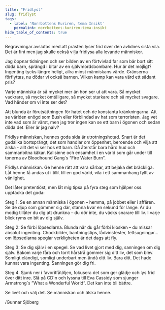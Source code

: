 ```yaml
---
title: "Fridlyst"
slug: fridlyst
tags:
  - label: 'Norrbottens Kuriren, tema Insikt'
    permalink: norrbottens-kuriren-tema-insikt
hide_table_of_contents: true
---
```

Begravningar avslutas med att prästen lyser frid över den avlidnes sista vila. Det är fint men jag skulle också vilja fridlysa alla levande människor.

<!--truncate-->

Jag öppnar tidningen och ser bilden av en förtvivlad far som bär bort sitt döda barn, sprängd i bitar av en självmordsbombare. Hur är det möjligt? Ingenting tycks längre heligt, allra minst människans värde. Gränserna förflyttas, nu dödar vi också barnen. Vilken kamp kan vara värd ett sådant pris?

Varje människa är så mycket mer än hon ser ut att vara. Så mycket vackrare, så mycket ömtåligare, så mycket starkare och så mycket svagare. Vad händer om vi inte ser det?

Att blunda är förutsättningen för hatet och de konstanta kränkningarna. Att se världen enögd som Bush eller förblindad av hat som terroristen. Jag vet inte vad som är värst, men jag tror ingen kan se ett barn i ögonen och sedan döda det. Eller är jag naiv?

Fridlys människan, hennes goda sida är utrotningshotad. Snart är det gudalika bortsprängt, det som handlar om öppenhet, beroende och vilja att älska - allt det vi ser hos ett barn. Då återstår bara hård hud och sammanbitna käkar. Kallsinne och ensamhet i en värld som går under till tonerna av Bloodhound Gang´s ”Fire Water Burn”.

Fridlys människan. Ge henne rätt att vara sårbar, att bejaka det bräckliga. Låt henne få andas ut i tillit till en god värld, vila i ett sammanhang fyllt av vänlighet.

Det låter pretentiöst, men låt mig tipsa på fyra steg som hjälper oss upptäcka det goda:

Steg 1\. Se en annan människa i ögonen – hemma, på jobbet eller i affären. Se de djup som gömmer sig där, stanna kvar en sekund för länge. Är du modig tillåter du dig att drunkna – du dör inte, du väcks snarare till liv. I varje blick ryms en bit av dig själv.

Steg 2: Se förbi löpsedlarna. Blunda när du går förbi kiosken – du missar absolut ingenting. Chockbilder, bantningstips, lådvinstester, fettsugningar… om löpsedlarna speglar verkligheten är det dags att fly.

Steg 3: Se dig själv i en spegel. Se vad livet gjort med dig, sanningen om dig själv. Bakom varje fåra och torrt hårstrå gömmer sig ditt liv, det som blev. Somligt eländigt, somligt underbart men ändå ditt liv. Bara ditt. Det hade kunnat vara ingenting. Sanningen gör dig fri.

Steg 4\. Sjunk ner i favoritfåtöljen, fokusera det som ger glädje och lys frid över ditt inre. Slå på CD´n och lyssna till Eva Cassidy som sjunger Armstrong´s ”What a Wonderful World”. Det kan inte bli bättre.

Se livet och välj det. Se människan och älska henne.

/Gunnar Sjöberg
